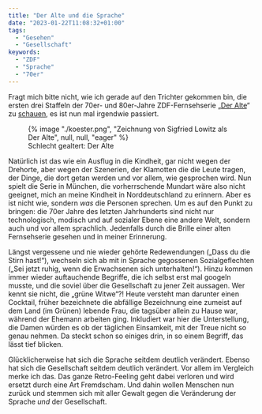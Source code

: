 ```yaml
---
title: "Der Alte und die Sprache"
date: "2023-01-22T11:08:32+01:00"
tags:
  - "Gesehen"
  - "Gesellschaft"
keywords:
  - "ZDF"
  - "Sprache"
  - "70er"
---
```


Fragt mich bitte nicht, wie ich gerade auf den Trichter gekommen bin, die ersten drei Staffeln der 70er- und 80er-Jahre ZDF-Fernsehserie „[Der Alte](https://de.wikipedia.org/wiki/Der_Alte "Wikipedia: Der Alte")“ zu [schauen](https://www.zdf.de/serien/der-alte/ts-der-alte-100.html "ZDF Mediathek: Der Alte"), es ist nun mal irgendwie passiert. 

<figure>
  {% image "./koester.png", "Zeichnung von Sigfried Lowitz als Der Alte", null, null, "eager" %}
  <figcaption>Schlecht gealtert: Der Alte</figcaption>
</figure>

Natürlich ist das wie ein Ausflug in die Kindheit, gar nicht wegen der Drehorte, aber wegen der Szenerien, der Klamotten die die Leute tragen, der Dinge, die dort getan werden und vor allem, wie gesprochen wird. Nun spielt die Serie in München, die vorherrschende Mundart wäre also nicht geeignet, mich an meine Kindheit in Norddeutschland zu erinnern. Aber es ist nicht wie, sondern _was_ die Personen sprechen. Um es auf den Punkt zu bringen: die 70er Jahre des letzten Jahrhunderts sind nicht nur technologisch, modisch und auf sozialer Ebene eine andere Welt, sondern auch und vor allem sprachlich. Jedenfalls durch die Brille einer alten Fernsehserie gesehen und in meiner Erinnerung.

Längst vergessene und nie wieder gehörte Redewendungen („Dass du die Stirn hast!“), wechseln sich ab mit in Sprache gegossenen Sozialgeflechten („Sei jetzt ruhig, wenn die Erwachsenen sich unterhalten!“). Hinzu kommen immer wieder auftauchende Begriffe, die ich selbst erst mal googeln musste, und die soviel über die Gesellschaft zu jener Zeit aussagen. Wer kennt sie nicht, die „grüne Witwe“?! Heute versteht man darunter einen Cocktail, früher bezeichnete die abfällige Bezeichnung eine zumeist auf dem Land (im Grünen) lebende Frau, die tagsüber allein zu Hause war, während der Ehemann arbeiten ging. Inkludiert war hier die Unterstellung, die Damen würden es ob der täglichen Einsamkeit, mit der Treue nicht so genau nehmen. Da steckt schon so einiges drin, in so einem Begriff, das lässt tief blicken.

Glücklicherweise hat sich die Sprache seitdem deutlich verändert. Ebenso hat sich die Gesellschaft seitdem deutlich verändert. Vor allem im Vergleich merke ich das. Das ganze Retro-Feeling geht dabei verloren und wird ersetzt durch eine Art Fremdscham. Und dahin wollen Menschen nun zurück und stemmen sich mit aller Gewalt gegen die Veränderung der Sprache _und_ der Gesellschaft.
